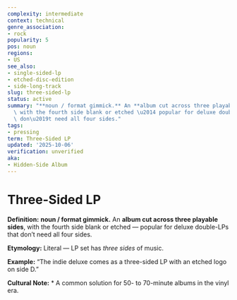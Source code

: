 ```yaml
---
complexity: intermediate
context: technical
genre_association:
- rock
popularity: 5
pos: noun
regions:
- US
see_also:
- single-sided-lp
- etched-disc-edition
- side-long-track
slug: three-sided-lp
status: active
summary: "**noun / format gimmick.** An **album cut across three playable sides**,\
  \ with the fourth side blank or etched \u2014 popular for deluxe double-LPs that\
  \ don\u2019t need all four sides."
tags:
- pressing
term: Three-Sided LP
updated: '2025-10-06'
verification: unverified
aka:
- Hidden-Side Album
---
```


# Three-Sided LP

**Definition:** **noun / format gimmick.** An **album cut across three playable sides**, with the fourth side blank or etched — popular for deluxe double-LPs that don’t need all four sides.

**Etymology:** Literal — LP set has *three sides* of music.

**Example:** “The indie deluxe comes as a three-sided LP with an etched logo on side D.”

**Cultural Note:** * A common solution for 50- to 70-minute albums in the vinyl era.

